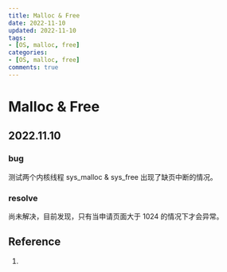 ```yaml
---
title: Malloc & Free
date: 2022-11-10
updated: 2022-11-10
tags: 
- [OS, malloc, free]
categories: 
- [OS, malloc, free]
comments: true
---
```


# Malloc & Free







## 2022.11.10

### bug

测试两个内核线程 sys_malloc & sys_free 出现了缺页中断的情况。

### resolve

尚未解决，目前发现，只有当申请页面大于 1024 的情况下才会异常。



















## Reference 

1. 
